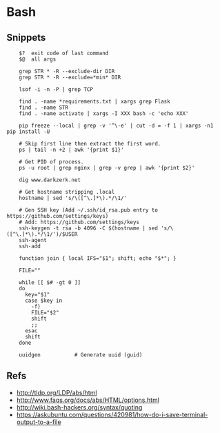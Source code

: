 # Bash


## Snippets

~~~~
    $?  exit code of last command
    $@  all args    
~~~~

~~~~
    grep STR * -R --exclude-dir DIR
    grep STR * -R --exclude=*min* DIR
    
    lsof -i -n -P | grep TCP
    
    find . -name *requirements.txt | xargs grep Flask
    find . -name STR
    find . -name activate | xargs -I XXX bash -c 'echo XXX'

    pip freeze --local | grep -v '^\-e' | cut -d = -f 1 | xargs -n1 pip install -U
    
    # Skip first line then extract the first word.
    ps | tail -n +2 | awk '{print $1}'
    
    # Get PID of process.
    ps -u root | grep nginx | grep -v grep | awk '{print $2}'
    
    dig www.darkzerk.net

    # Get hostname stripping .local
    hostname | sed 's/\([^\.]*\).*/\1/'

    # Gen SSH key (Add ~/.ssh/id_rsa.pub entry to https://github.com/settings/keys)
    # Add: https://github.com/settings/keys
    ssh-keygen -t rsa -b 4096 -C $(hostname | sed 's/\([^\.]*\).*/\1/')/$USER
    ssh-agent
    ssh-add
~~~~

~~~~
    function join { local IFS="$1"; shift; echo "$*"; }
~~~~
    
~~~~
    FILE=""
    
    while [[ $# -gt 0 ]]
    do
      key="$1"
      case $key in
        -f)
        FILE="$2"
        shift
        ;;
      esac
      shift
    done
~~~~

~~~~
    uuidgen           # Generate uuid (guid)
~~~~


## Refs

- http://tldp.org/LDP/abs/html
- http://www.faqs.org/docs/abs/HTML/options.html
- http://wiki.bash-hackers.org/syntax/quoting
- https://askubuntu.com/questions/420981/how-do-i-save-terminal-output-to-a-file
